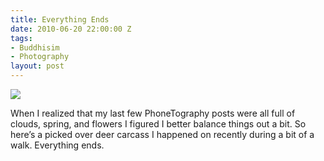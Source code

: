 ```yaml
---
title: Everything Ends
date: 2010-06-20 22:00:00 Z
tags:
- Buddhisim
- Photography
layout: post
---
```


<div class="articleBody clearfix">
	 <img src='/images/everythingends.jpg' >
	 <!--more-->
	 <P>When I realized that my last few PhoneTography posts were all full of clouds, spring, and flowers I figured I better balance things out a bit. So here’s a picked over deer carcass I happened on recently during a bit of a walk. Everything ends.</P>
</div>
